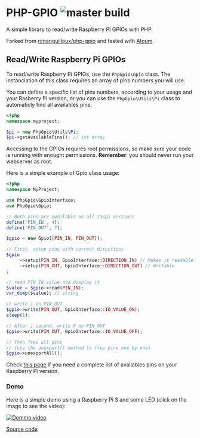 # PHP-GPIO ![master build](https://api.travis-ci.org/t-geindre/php-gpio.svg?branch=master)

A simple library to read/write Raspberry PI GPIOs with PHP.

Forked from [ronanguilloux/php-gpio](https://github.com/ronanguilloux/php-gpio) and tested with [Atoum](http://atoum.org/).

## Read/Write Raspberry Pi GPIOs

To read/write Raspberry Pi GPIOs, use the `PhpGpio\Gpio` class. The instanciation of this class requires an array of pins numbers you will use.

You can define a specific list of pins numbers, according to your usage and your Rasberry Pi version, or you can use the `PhpGpio\Utils\Pi` class to automaticly find all availables pins:

```php
<?php
namespace myproject;

$pi = new PhpGpio\Utils\Pi;
$pi->getAvailablePins(); // int array
```

Accessing to the GPIOs requires root permissions, so make sure your code is running with enought permissions. __Remember__: you should never run your webserver as root.

Here is a simple example of Gpio class usage:

```php
<?php
namespace MyProject;

use PhpGpio\GpioInterface;
use PhpGpio\Gpio;

// Both pins are available on all raspi versions
define('PIN_IN', 4);
define('PIN_OUT', 7);

$gpio = new Gpio([PIN_IN, PIN_OUT]);

// First, setup pins with correct directions
$gpio
     ->setup(PIN_IN, GpioInterface::DIRECTION_IN) // Makes it readable
     ->setup(PIN_OUT, GpioInterface::DIRECTION_OUT) // Writable
;

// read PIN_IN value and display it
$value = $gpio->read(PIN_IN);
var_dump($value); // string

// write 1 on PIN_OUT
$gpio->write(PIN_OUT, GpioInterface::IO_VALUE_ON);
sleep(1);

// After 1 second, write 0 on PIN_OUT
$gpio->write(PIN_OUT, GpioInterface::IO_VALUE_OFF);

// Then free all pins
// (use the unexport() method to free pins one by one)
$gpio->unexportAll();
```

Check [this page](http://www.raspberrypi-spy.co.uk/2012/06/simple-guide-to-the-rpi-gpio-header-and-pins/) if you need a complete list of availables pins on your Raspberry Pi version.

### Demo

Here is a simple demo using a Raspberry Pi 3 and some LED (click on the image to see the video):

[![Demmo video](https://img.youtube.com/vi/ON8dwxP4-fY/1.jpg)](https://www.youtube.com/watch?v=ON8dwxP4-fY)

[Source code](https://gist.github.com/t-geindre/674280ad12f364c4ce386ff73cfe57fc)
